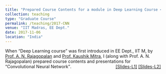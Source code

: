 ```yaml
---
title: "Prepared Course Contents for a module in Deep Learning Course </q>"
collection: teaching
type: "Graduate Course"
permalink: /teaching/2017-CNN
venue: "IIT Madras, EE Dept."
date: 2017-11-06
location: "India"
---
```

<p style="text-align:left;">
   When <q>Deep Learning course</q> was first introduced in EE Dept., IIT M,  by <a href="http://www.ee.iitm.ac.in/~raju/">Prof. A. N. Rajagopalan</a> and <a href="http://www.ee.iitm.ac.in/kmitra/">Prof. Kaushik Mitra</a>, I (along with Prof. A. N. Rajagopalan) prepared course contents and presentations for <q>Convolutional Neural Network</q>. 
  <span style="float:right;">
         <a href="https://drive.google.com/open?id=1L0cId_b_JZT6CgaS7vWl_lfUWlesORTF">&#91;Slides-L1&#93;</a>  <a href="https://drive.google.com/open?id=1_MHsjlr4pYeDv34pcZSZAs8sDyuHbzGz">&#91;Slides-L2&#93;</a> 
    </span>
</p>

